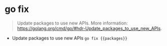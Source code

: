 # go fix
> Update packages to use new APIs.
> More information: <https://golang.org/cmd/go/#hdr-Update_packages_to_use_new_APIs>.

- Update packages to use new APIs
`go fix {{packages}}`

